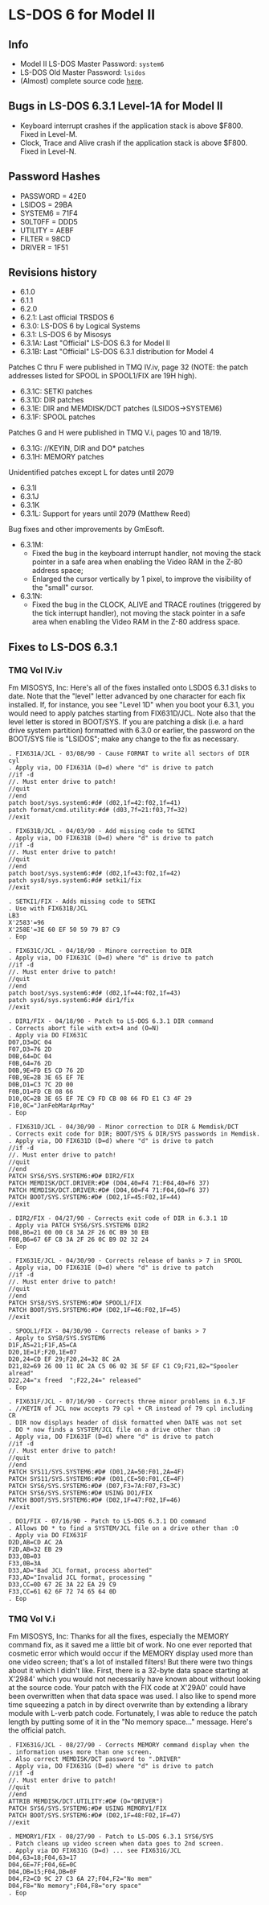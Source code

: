 LS-DOS 6 for Model II
=====================


Info
----

- Model II LS-DOS Master Password: `system6`
- LS-DOS Old Master Password: `lsidos`
- (Almost) complete source code [here](http://archives.oldskool.org/pub/drivers/Tandy/nemesis.lonestar.org/computers/tandy/software/os/logical_systems/lsdos6/src631/).


Bugs in LS-DOS 6.3.1 Level-1A for Model II
------------------------------------------

- Keyboard interrupt crashes if the application stack is above $F800. Fixed in Level-M.
- Clock, Trace and Alive crash if the application stack is above $F800. Fixed in Level-N.


Password Hashes
---------------
- PASSWORD = 42E0
- LSIDOS   = 29BA
- SYSTEM6  = 71F4
- S0LT0FF  = DDD5
- UTILITY  = AEBF
- FILTER   = 98CD
- DRIVER   = 1F51


Revisions history
-----------------

- 6.1.0
- 6.1.1
- 6.2.0
- 6.2.1: Last official TRSDOS 6
- 6.3.0: LS-DOS 6 by Logical Systems
- 6.3.1: LS-DOS 6 by Misosys
- 6.3.1A: Last "Official" LS-DOS 6.3 for Model II
- 6.3.1B: Last "Official" LS-DOS 6.3.1 distribution for Model 4

Patches C thru F were published in TMQ IV.iv, page 32 (NOTE: the 
patch addresses listed for SPOOL in SPOOL1/FIX are 19H high).
- 6.3.1C: SETKI patches
- 6.3.1D: DIR patches
- 6.3.1E: DIR and MEMDISK/DCT patches (LSIDOS->SYSTEM6)
- 6.3.1F: SPOOL patches

Patches G and H were published in TMQ V.i, pages 10 and 18/19.
- 6.3.1G: //KEYIN, DIR and DO* patches
- 6.3.1H: MEMORY patches

Unidentified patches except L for dates until 2079
- 6.3.1I
- 6.3.1J
- 6.3.1K
- 6.3.1L: Support for years until 2079 (Matthew Reed)

Bug fixes and other improvements by GmEsoft.
- 6.3.1M: 
  - Fixed the bug in the keyboard interrupt handler, not moving the
    stack pointer in a safe area when enabling the Video RAM in
    the Z-80 address space;
  - Enlarged the cursor vertically by 1 pixel, to improve the
    visibility of the "small" cursor.
- 6.3.1N:
  - Fixed the bug in the CLOCK, ALIVE and TRACE routines
    (triggered by the tick interrupt handler), not moving the
    stack pointer in a safe area when enabling the Video RAM in
    the Z-80 address space.


Fixes to LS-DOS 6.3.1
---------------------

### TMQ Vol IV.iv

Fm MISOSYS, Inc: Here's all of the fixes installed onto LSDOS
6.3.1 disks to date. Note that the "level" letter advanced
by one character for each fix installed. If, for instance, you see
"Level 1D" when you boot your 6.3.1, you would need to apply
patches starting from FIX631D/JCL. Note also that the level
letter is stored in BOOT/SYS. If you are patching a disk (i.e. a
hard drive system partition) formatted with 6.3.0 or earlier, the
password on the BOOT/SYS file is "LSIDOS"; make any
change to the fix as necessary.


```
. FIX631A/JCL - 03/08/90 - Cause FORMAT to write all sectors of DIR cyl
. Apply via, DO FIX631A (D=d) where "d" is drive to patch
//if -d
//. Must enter drive to patch!
//quit
//end
patch boot/sys.system6:#d# (d02,1f=42:f02,1f=41)
patch format/cmd.utility:#d# (d03,7f=21:f03,7f=32)
//exit
```

```
. FIX631B/JCL - 04/03/90 - Add missing code to SETKI
. Apply via, DO FIX631B (D=d) where "d" is drive to patch
//if -d
//. Must enter drive to patch!
//quit
//end
patch boot/sys.system6:#d# (d02,1f=43:f02,1f=42)
patch sys8/sys.system6:#d# setki1/fix
//exit
```

```
. SETKI1/FIX - Adds missing code to SETKI
. Use with FIX631B/JCL
LB3
X'2583'=96
X'258E'=3E 60 EF 50 59 79 B7 C9
. Eop
```

```
. FIX631C/JCL - 04/18/90 - Minore correction to DIR
. Apply via, DO FIX631C (D=d) where "d" is drive to patch
//if -d
//. Must enter drive to patch!
//quit
//end
patch boot/sys.system6:#d# (d02,1f=44:f02,1f=43)
patch sys6/sys.system6:#d# dir1/fix
//exit
```

```
. DIR1/FIX - 04/18/90 - Patch to LS-DOS 6.3.1 DIR command
. Corrects abort file with ext>4 and (O=N)
. Apply via DO FIX631C
D07,D3=DC 04
F07,D3=76 2D
D0B,64=DC 04
F0B,64=76 2D
D0B,9E=FD E5 CD 76 2D
F0B,9E=2B 3E 65 EF 7E
D0B,D1=C3 7C 2D 00
F0B,D1=FD CB 08 66
D10,0C=2B 3E 65 EF 7E C9 FD CB 08 66 FD E1 C3 4F 29
F10,0C="JanFebMarAprMay"
. Eop
```

```
. FIX631D/JCL - 04/30/90 - Minor correction to DIR & Memdisk/DCT
. Corrects exit code for DIR; BOOT/SYS & DIR/SYS passwords in Memdisk.
. Apply via, DO FIX631D (D=d) where "d" is drive to patch
//if -d
//. Must enter drive to patch!
//quit
//end
PATCH SYS6/SYS.SYSTEM6:#D# DIR2/FIX
PATCH MEMDISK/DCT.DRIVER:#D# (D04,40=F4 71:F04,40=F6 37)
PATCH MEMDISK/DCT.DRIVER:#D# (D04,60=F4 71:F04,60=F6 37)
PATCH BOOT/SYS.SYSTEM6:#D# (D02,1F=45:F02,1F=44)
//exit
```

```
. DIR2/FIX - 04/27/90 - Corrects exit code of DIR in 6.3.1 1D
. Apply via PATCH SYS6/SYS.SYSTEM6 DIR2
D08,B6=21 00 00 C8 3A 2F 26 0C B9 30 EB
F08,B6=67 6F C8 3A 2F 26 0C B9 D2 32 24
. Eop
```

```
. FIX631E/JCL - 04/30/90 - Corrects release of banks > 7 in SPOOL
. Apply via, DO FIX631E (D=d) where "d" is drive to patch
//if -d
//. Must enter drive to patch!
//quit
//end
PATCH SYS8/SYS.SYSTEM6:#D# SPOOL1/FIX
PATCH BOOT/SYS.SYSTEM6:#D# (D02,1F=46:F02,1F=45)
//exit
```

```
. SPOOL1/FIX - 04/30/90 - Corrects release of banks > 7
. Apply to SYS8/SYS.SYSTEM6
D1F,A5=21;F1F,A5=CA
D20,1E=1F;F20,1E=07
D20,24=CD EF 29;F20,24=32 8C 2A
D21,82=69 26 00 11 8C 2A C5 06 02 3E 5F EF C1 C9;F21,82="Spooler alread"
D22,24="x freed  ";F22,24=" released"
. Eop
```

```
. FIX631F/JCL - 07/16/90 - Corrects three minor problems in 6.3.1F
. //KEYIN of JCL now accepts 79 cpl + CR instead of 79 cpl including CR
. DIR now displays header of disk formatted when DATE was not set
. DO * now finds a SYSTEM/JCL file on a drive other than :0
. Apply via, DO FIX631F (D=d) where "d" is drive to patch
//if -d
//. Must enter drive to patch!
//quit
//end
PATCH SYS11/SYS.SYSTEM6:#D# (D01,2A=50:F01,2A=4F)
PATCH SYS11/SYS.SYSTEM6:#D# (D01,CE=50:F01,CE=4F)
PATCH SYS6/SYS.SYSTEM6:#D# (D07,F3=7A:F07,F3=3C)
PATCH SYS6/SYS.SYSTEM6:#D# USING DO1/FIX
PATCH BOOT/SYS.SYSTEM6:#D# (D02,1F=47:F02,1F=46)
//exit
```

```
. DO1/FIX - 07/16/90 - Patch to LS-DOS 6.3.1 DO command
. Allows DO * to find a SYSTEM/JCL file on a drive other than :0
. Apply via DO FIX631F
D2D,AB=CD AC 2A
F2D,AB=32 EB 29
D33,0B=03
F33,0B=3A
D33,AD="Bad JCL format, process aborted"
F33,AD="Invalid JCL format, processing "
D33,CC=0D 67 2E 3A 22 EA 29 C9
F33,CC=61 62 6F 72 74 65 64 0D
. Eop
```


### TMQ Vol V.i

Fm MISOSYS, Inc: Thanks for all the
fixes, especially the MEMORY command
fix, as it saved me a little bit of work. No
one ever reported that cosmetic error which
would occur if the MEMORY display
used more than one video screen; that's a
lot of installed filters! But there were two
things about it which I didn't like. First,
there is a 32-byte data space starting at
X'2984' which you would not necessarily
have known about without looking at the
source code. Your patch with the FIX
code at X'29A0' could have been overwritten
when that data space was used. I
also like to spend more time squeezing a
patch in by direct overwrite than by extending
a library module with L-verb patch
code. Fortunately, I was able to reduce the
patch length by putting some of it in the
"No memory space..." message. Here's
the official patch.


```
. FIX631G/JCL - 08/27/90 - Corrects MEMORY command display when the
. information uses more than one screen.
. Also correct MEMDISK/DCT password to ".DRIVER"
. Apply via, DO FIX631G (D=d) where "d" is drive to patch
//if -d
//. Must enter drive to patch!
//quit
//end
ATTRIB MEMDISK/DCT.UTILITY:#D# (O="DRIVER")
PATCH SYS6/SYS.SYSTEM6:#D# USING MEMORY1/FIX
PATCH BOOT/SYS.SYSTEM6:#D# (D02,1F=48:F02,1F=47)
//exit
```

```
. MEMORY1/FIX - 08/27/90 - Patch to LS-DOS 6.3.1 SYS6/SYS
. Patch cleans up video screen when data goes to 2nd screen.
. Apply via DO FIX631G (D=d) ... see FIX631G/JCL
D04,63=18;F04,63=17
D04,6E=7F;F04,6E=0C
D04,DB=15;F04,DB=0F
D04,F2=CD 9C 27 C3 6A 27;F04,F2="No mem"
D04,F8="No memory";F04,F8="ory space"
. Eop
```
